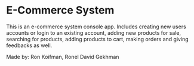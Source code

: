 # E-Commerce System

This is an e-commerce system console app.
Includes creating new users accounts or login to an existing account, adding new products for sale,
searching for products, adding products to cart, making orders and giving feedbacks as well.

Made by: Ron Koifman, Ronel David Gekhman
